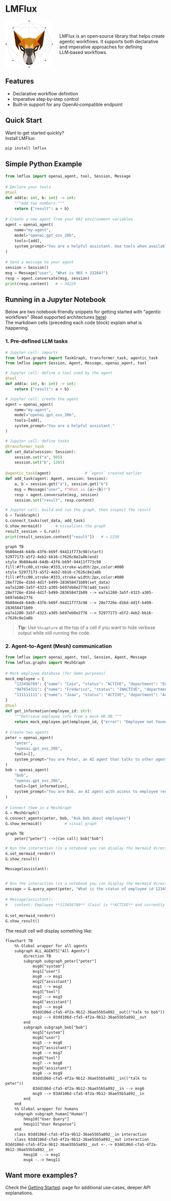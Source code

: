 # LMFlux

<div style="display:flex; align-items:center; gap:20px;">
  <img src="docs/assets/logo_highres/logo_transparent.png" width="150" alt="LMFlux logo">
  <div>
    LMFlux is an open‑source library that helps create agentic workflows.
    It supports both declarative and imperative approaches for defining LLM‑based workflows.
  </div>
</div>

## Features
- Declarative workflow definition  
- Imperative step‑by‑step control  
- Built‑in support for any OpenAI‑compatible endpoint  

## Quick Start

Want to get started quickly?  
Install LMFlux:

```bash
pip install lmflux
```

## Simple Python Example

```python
from lmflux import openai_agent, tool, Session, Message

# Declare your tools
@tool
def add(a: int, b: int) -> int:
    """Add two numbers."""
    return {"result": a + b}

# Create a new agent from your OAI environment variables
agent = openai_agent(
    name="my‑agent",
    model="openai.gpt_oss_20b",
    tools=[add],
    system_prompt="You are a helpful assistant. Use tools when available."
)

# Send a message to your agent 
session = Session()
msg = Message("user", "What is 965 + 33264?")
resp = agent.conversate(msg, session)
print(resp.content)   # → 34229
```

## Running in a Jupyter Notebook

Below are two notebook‑friendly snippets for getting started with "agentic workflows" (Read supported architectures [here](getting_started/graph_types/))  
The markdown cells (preceding each code block) explain what is happening.

### 1. Pre‑defined LLM tasks

```python
# Jupyter cell: imports
from lmflux.graphs import TaskGraph, transformer_task, agentic_task
from lmflux import Session, Agent, Message, openai_agent, tool
```

```python
# Jupyter cell: define a tool used by the agent
@tool
def add(a: int, b: int) -> int:
    return {"result": a + b}
```

```python
# Jupyter cell: create the agent
agent = openai_agent(
    name="my‑agent",
    model="openai.gpt_oss_20b",
    tools=[add],
    system_prompt="You are a helpful assistant."
)
```

```python
# Jupyter cell: define tasks
@transformer_task
def set_data(session: Session):
    session.set("a", 985)
    session.set("b", 1265)

@agentic_task(agent)               # `agent` created earlier
def add_task(agent: Agent, session: Session):
    a, b = session.get("a"), session.get("b")
    msg = Message("user", f"What is {a}+{b}?")
    resp = agent.conversate(msg, session)
    session.set("result", resp.content)
```

```python
# Jupyter cell: build and run the graph, then inspect the result
G = TaskGraph()
G.connect_tasks(set_data, add_task)
G.show_mermaid()      # visualises the graph
result_session = G.run()
print(result_session.context["result"])   # → 2250
```
```mermaid
graph TB
9b804ed4-64db-43f6-b69f-94411f773c98(start)
52977173-a5f2-4eb2-bb16-c7626c8e2a8b(end)
style 9b804ed4-64db-43f6-b69f-94411f773c98 fill:#ffcc00,stroke:#333,stroke-width:2px,color:#000
style 52977173-a5f2-4eb2-bb16-c7626c8e2a8b fill:#ffcc00,stroke:#333,stroke-width:2px,color:#000
28e7726e-d16d-4d1f-b499-283658471b09(set_data)
ea7a1280-3a5f-4323-a305-b697eb8e2776(add_task)
28e7726e-d16d-4d1f-b499-283658471b09 --> ea7a1280-3a5f-4323-a305-b697eb8e2776
9b804ed4-64db-43f6-b69f-94411f773c98 --> 28e7726e-d16d-4d1f-b499-283658471b09
ea7a1280-3a5f-4323-a305-b697eb8e2776 --> 52977173-a5f2-4eb2-bb16-c7626c8e2a8b
```

> **Tip:** Use `%%capture` at the top of a cell if you want to hide verbose output while still running the code.

### 2. Agent‑to‑Agent (Mesh) communication

```python
from lmflux import openai_agent, tool, Session, Agent, Message
from lmflux.graphs import MeshGraph

# Mock employee database (for demo purposes)
mock_employee = {
    "123456789": {"name": "Caio", "status": "ACTIVE", "department": "Engineering"},
    "987654321": {"name": "Frederico", "status": "INACTIVE", "department": "Sales"},
    "111111111": {"name": "Joao", "status": "ACTIVE", "department": "Accounting"},
}
@tool
def get_information(employee_id: str):
    """Retrieve employee info from a mock HR DB."""
    return mock_employee.get(employee_id, {"error": "Employee not found!"})

# Create two agents
peter = openai_agent(
    "peter",
    "openai.gpt_oss_20b",
    tools=[],
    system_prompt="You are Peter, an AI agent that talks to other agents."
)
bob = openai_agent(
    "bob",
    "openai.gpt_oss_20b",
    tools=[get_information],
    system_prompt="You are Bob, an AI agent with access to employee records."
)

# Connect them in a MeshGraph
G = MeshGraph()
G.connect_agents(peter, bob, "Ask Bob about employees")
G.show_mermaid()          # visual graph
```

```mermaid
graph TB
    peter["peter"] -->|Can call| bob["bob"]
```

```python
# Run the interaction (in a notebook you can display the mermaid directly)
G.set_mermaid_render()
G.show_result()
```

```
Message(assistant):
    
```

```python
# Run the interaction (in a notebook you can display the mermaid directly)
message = G.query_agent(peter, "What is the status of employee id 123456789?", show_progress=True)

# Message(assistant):
#	content: Employee **123456789** (Caio) is **ACTIVE** and currently works in the **Engineering** department.

G.set_mermaid_render()
G.show_result()
```
The result cell will display something like:

```mermaid
flowchart TB
    %% Global wrapper for all agents
    subgraph ALL_AGENTS["All Agents"]
        direction TB
        subgraph subgraph_peter["peter"]
            msg0["system"]
            msg1["user"]
            msg0 --> msg1
            msg2["assistant"]
            msg1 --> msg2
            msg3["tool"]
            msg2 --> msg3
            msg4["assistant"]
            msg3 --> msg4
            03dd106d-cfa5-4f2a-9b12-36ae55b5a892__out(("talk to bob"))
            msg2 --> 03dd106d-cfa5-4f2a-9b12-36ae55b5a892__out
        end
        subgraph subgraph_bob["bob"]
            msg5["system"]
            msg6["user"]
            msg5 --> msg6
            msg7["assistant"]
            msg6 --> msg7
            msg8["tool"]
            msg7 --> msg8
            msg9["assistant"]
            msg8 --> msg9
            03dd106d-cfa5-4f2a-9b12-36ae55b5a892__in(("talk to peter"))
            03dd106d-cfa5-4f2a-9b12-36ae55b5a892__in --> msg6
            msg9 --> 03dd106d-cfa5-4f2a-9b12-36ae55b5a892__in
        end
    end
    %% Global wrapper for humans
    subgraph subgraph_human["Human"]
        hmsg10["User Query"]
        hmsg11["User Response"]
    end
    class 03dd106d-cfa5-4f2a-9b12-36ae55b5a892__in interaction
    class 03dd106d-cfa5-4f2a-9b12-36ae55b5a892__out interaction
03dd106d-cfa5-4f2a-9b12-36ae55b5a892__out <-.-> 03dd106d-cfa5-4f2a-9b12-36ae55b5a892__in
        hmsg10 -.-> msg1
        msg4 -.-> hmsg11
```

## Want more examples?
Check the  [Getting Started](/getting_started). page for additional use‑cases, deeper API explanations.
